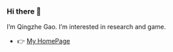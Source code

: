 ### Hi there 👋

I’m Qingzhe Gao. I’m interested in research and game. 


- 👉 [My HomePage](https://talegqz.github.io/)
<!-- - 🔭 [My Steam](https://steamcommunity.com/profiles/76561198109259673/) -->
<!--
**Talegqz/Talegqz** is a ✨ _special_ ✨ repository because its `README.md` (this file) appears on your GitHub profile.

Here are some ideas to get you started:

- 🔭 I’m currently working on ...
- 🌱 I’m currently learning ...
- 👯 I’m looking to collaborate on ...
- 🤔 I’m looking for help with ...
- 💬 Ask me about ...
- 📫 How to reach me: ...
- 😄 Pronouns: ...
- ⚡ Fun fact: ...
-->
